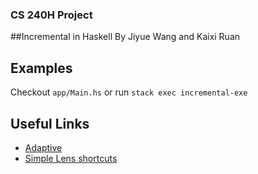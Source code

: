 ### CS 240H Project
##Incremental in Haskell
By Jiyue Wang and Kaixi Ruan

## Examples
Checkout `app/Main.hs` or run `stack exec incremental-exe`

## Useful Links
* [Adaptive](https://hackage.haskell.org/package/Adaptive)
* [Simple Lens shortcuts](http://intolerable.me/lens-operators-intro/)

